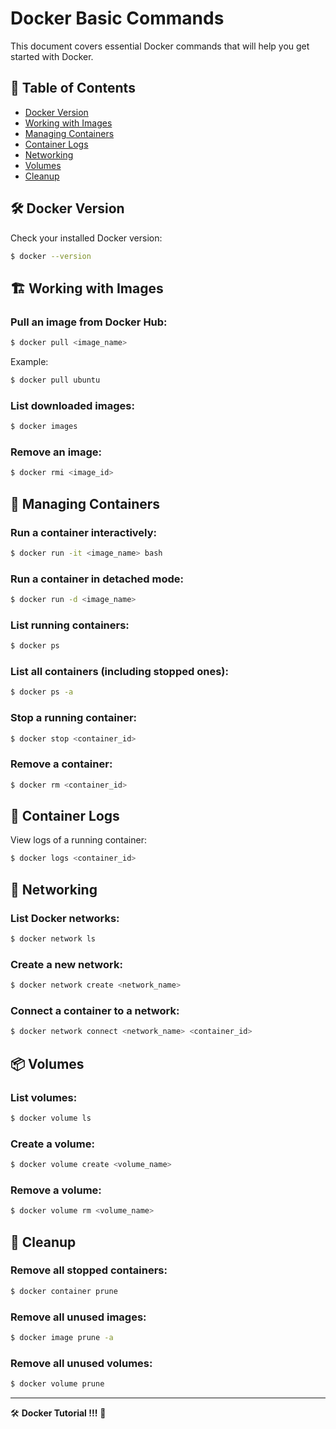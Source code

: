 # Docker Basic Commands

This document covers essential Docker commands that will help you get started with Docker.

## 📌 Table of Contents
- [Docker Version](#docker-version)
- [Working with Images](#working-with-images)
- [Managing Containers](#managing-containers)
- [Container Logs](#container-logs)
- [Networking](#networking)
- [Volumes](#volumes)
- [Cleanup](#cleanup)

## 🛠 Docker Version
Check your installed Docker version:
```sh
$ docker --version
```
## 🏗 Working with Images
### Pull an image from Docker Hub:
```sh
$ docker pull <image_name>
```

Example:
```sh
$ docker pull ubuntu
```

### List downloaded images:
```sh
$ docker images
```

### Remove an image:
```sh
$ docker rmi <image_id>
```


## 🚀 Managing Containers
### Run a container interactively:
```sh
$ docker run -it <image_name> bash
```

### Run a container in detached mode:
```sh
$ docker run -d <image_name>
```

### List running containers:
```sh
$ docker ps
```

### List all containers (including stopped ones):
```sh
$ docker ps -a
```

### Stop a running container:
```sh
$ docker stop <container_id>
```

### Remove a container:
```sh
$ docker rm <container_id>
```


## 📜 Container Logs
View logs of a running container:
```sh
$ docker logs <container_id>
```

## 🔗 Networking
### List Docker networks:
```sh
$ docker network ls
```

### Create a new network:
```sh
$ docker network create <network_name>
```

### Connect a container to a network:
```sh
$ docker network connect <network_name> <container_id>
```


## 📦 Volumes
### List volumes:
```sh
$ docker volume ls
```

### Create a volume:
```sh
$ docker volume create <volume_name>
```

### Remove a volume:
```sh
$ docker volume rm <volume_name>
```


## 🧹 Cleanup
### Remove all stopped containers:
```sh
$ docker container prune
```

### Remove all unused images:
```sh
$ docker image prune -a
```

### Remove all unused volumes:
```sh
$ docker volume prune
```

---
🛠 **Docker Tutorial !!!** 🚀

